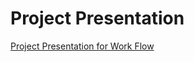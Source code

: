 # Project Presentation
[Project Presentation for Work Flow](https://docs.google.com/presentation/d/1Q5VkoXgOc7rIicaaT5OozPU8Vl9l02hbt1U2XN6CtWg/edit?usp=sharing)
